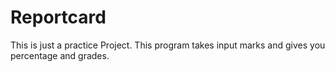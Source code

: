 # Reportcard
This is just a practice Project. This program takes input marks and gives you percentage and grades.

